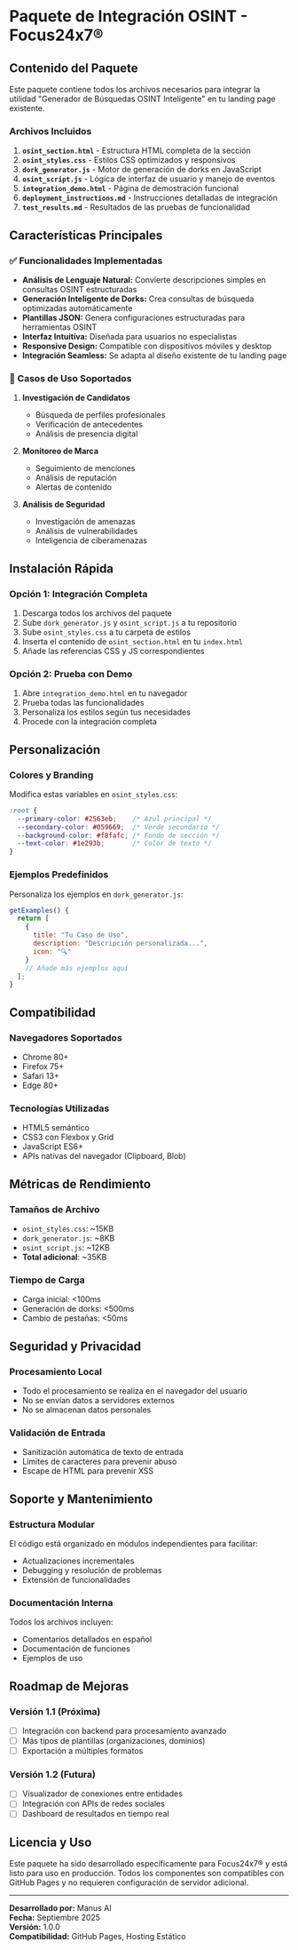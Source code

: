 # Paquete de Integración OSINT - Focus24x7®

## Contenido del Paquete

Este paquete contiene todos los archivos necesarios para integrar la utilidad "Generador de Búsquedas OSINT Inteligente" en tu landing page existente.

### Archivos Incluidos

1. **`osint_section.html`** - Estructura HTML completa de la sección
2. **`osint_styles.css`** - Estilos CSS optimizados y responsivos
3. **`dork_generator.js`** - Motor de generación de dorks en JavaScript
4. **`osint_script.js`** - Lógica de interfaz de usuario y manejo de eventos
5. **`integration_demo.html`** - Página de demostración funcional
6. **`deployment_instructions.md`** - Instrucciones detalladas de integración
7. **`test_results.md`** - Resultados de las pruebas de funcionalidad

## Características Principales

### ✅ Funcionalidades Implementadas

- **Análisis de Lenguaje Natural:** Convierte descripciones simples en consultas OSINT estructuradas
- **Generación Inteligente de Dorks:** Crea consultas de búsqueda optimizadas automáticamente
- **Plantillas JSON:** Genera configuraciones estructuradas para herramientas OSINT
- **Interfaz Intuitiva:** Diseñada para usuarios no especialistas
- **Responsive Design:** Compatible con dispositivos móviles y desktop
- **Integración Seamless:** Se adapta al diseño existente de tu landing page

### 🎯 Casos de Uso Soportados

1. **Investigación de Candidatos**
   - Búsqueda de perfiles profesionales
   - Verificación de antecedentes
   - Análisis de presencia digital

2. **Monitoreo de Marca**
   - Seguimiento de menciones
   - Análisis de reputación
   - Alertas de contenido

3. **Análisis de Seguridad**
   - Investigación de amenazas
   - Análisis de vulnerabilidades
   - Inteligencia de ciberamenazas

## Instalación Rápida

### Opción 1: Integración Completa

1. Descarga todos los archivos del paquete
2. Sube `dork_generator.js` y `osint_script.js` a tu repositorio
3. Sube `osint_styles.css` a tu carpeta de estilos
4. Inserta el contenido de `osint_section.html` en tu `index.html`
5. Añade las referencias CSS y JS correspondientes

### Opción 2: Prueba con Demo

1. Abre `integration_demo.html` en tu navegador
2. Prueba todas las funcionalidades
3. Personaliza los estilos según tus necesidades
4. Procede con la integración completa

## Personalización

### Colores y Branding

Modifica estas variables en `osint_styles.css`:

```css
:root {
  --primary-color: #2563eb;    /* Azul principal */
  --secondary-color: #059669;  /* Verde secundario */
  --background-color: #f8fafc; /* Fondo de sección */
  --text-color: #1e293b;       /* Color de texto */
}
```

### Ejemplos Predefinidos

Personaliza los ejemplos en `dork_generator.js`:

```javascript
getExamples() {
  return [
    {
      title: "Tu Caso de Uso",
      description: "Descripción personalizada...",
      icon: "🔍"
    }
    // Añade más ejemplos aquí
  ];
}
```

## Compatibilidad

### Navegadores Soportados
- Chrome 80+
- Firefox 75+
- Safari 13+
- Edge 80+

### Tecnologías Utilizadas
- HTML5 semántico
- CSS3 con Flexbox y Grid
- JavaScript ES6+
- APIs nativas del navegador (Clipboard, Blob)

## Métricas de Rendimiento

### Tamaños de Archivo
- `osint_styles.css`: ~15KB
- `dork_generator.js`: ~8KB
- `osint_script.js`: ~12KB
- **Total adicional**: ~35KB

### Tiempo de Carga
- Carga inicial: <100ms
- Generación de dorks: <500ms
- Cambio de pestañas: <50ms

## Seguridad y Privacidad

### Procesamiento Local
- Todo el procesamiento se realiza en el navegador del usuario
- No se envían datos a servidores externos
- No se almacenan datos personales

### Validación de Entrada
- Sanitización automática de texto de entrada
- Límites de caracteres para prevenir abuso
- Escape de HTML para prevenir XSS

## Soporte y Mantenimiento

### Estructura Modular
El código está organizado en módulos independientes para facilitar:
- Actualizaciones incrementales
- Debugging y resolución de problemas
- Extensión de funcionalidades

### Documentación Interna
Todos los archivos incluyen:
- Comentarios detallados en español
- Documentación de funciones
- Ejemplos de uso

## Roadmap de Mejoras

### Versión 1.1 (Próxima)
- [ ] Integración con backend para procesamiento avanzado
- [ ] Más tipos de plantillas (organizaciones, dominios)
- [ ] Exportación a múltiples formatos

### Versión 1.2 (Futura)
- [ ] Visualizador de conexiones entre entidades
- [ ] Integración con APIs de redes sociales
- [ ] Dashboard de resultados en tiempo real

## Licencia y Uso

Este paquete ha sido desarrollado específicamente para Focus24x7® y está listo para uso en producción. Todos los componentes son compatibles con GitHub Pages y no requieren configuración de servidor adicional.

---

**Desarrollado por:** Manus AI  
**Fecha:** Septiembre 2025  
**Versión:** 1.0.0  
**Compatibilidad:** GitHub Pages, Hosting Estático

